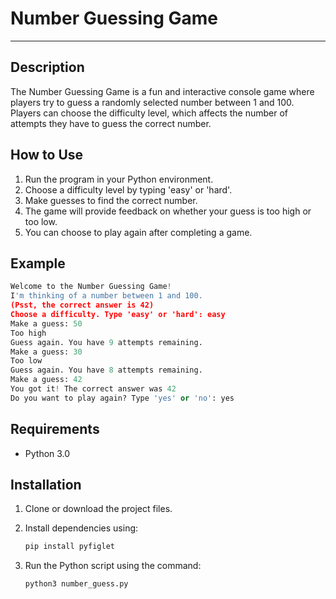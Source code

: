 # Number Guessing Game

---

## Description
The Number Guessing Game is a fun and interactive console game where players try to guess a randomly selected number between 1 and 100. Players can choose the difficulty level, which affects the number of attempts they have to guess the correct number.

## How to Use
1. Run the program in your Python environment.
2. Choose a difficulty level by typing 'easy' or 'hard'.
3. Make guesses to find the correct number.
4. The game will provide feedback on whether your guess is too high or too low.
5. You can choose to play again after completing a game.

## Example
```python
Welcome to the Number Guessing Game!
I'm thinking of a number between 1 and 100.
(Psst, the correct answer is 42)
Choose a difficulty. Type 'easy' or 'hard': easy
Make a guess: 50
Too high
Guess again. You have 9 attempts remaining.
Make a guess: 30
Too low
Guess again. You have 8 attempts remaining.
Make a guess: 42
You got it! The correct answer was 42
Do you want to play again? Type 'yes' or 'no': yes

```

## Requirements
- Python 3.0

## Installation
1. Clone or download the project files.
2. Install dependencies using: 

   ```bash
   pip install pyfiglet
   ```
3. Run the Python script using the command: 
   ```bash
   python3 number_guess.py
   ```
